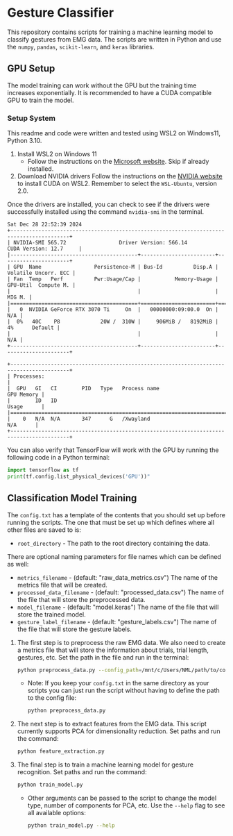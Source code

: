 # Gesture Classifier

This repository contains scripts for training a machine learning model to classify gestures from EMG data. The scripts are written in Python and use the `numpy`, `pandas`, `scikit-learn`, and `keras` libraries.


## GPU Setup

The model training can work without the GPU but the training time increases exponentially. It is recommended to have a CUDA compatible GPU to train the model.

### Setup System

This readme and code were written and tested using WSL2 on Windows11, Python 3.10.
1. Install WSL2 on Windows 11
    - Follow the instructions on the [Microsoft website](https://learn.microsoft.com/en-us/windows/wsl/install). Skip if already installed.
1. Download NVIDIA drivers
    Follow the instructions on the [NVIDIA website](https://developer.nvidia.com/cuda-downloads?target_os=Linux&target_arch=x86_64&Distribution=WSL-Ubuntu&target_version=2.0&target_type=deb_local) to install CUDA on WSL2. Remember to select the `WSL-Ubuntu`, version 2.0.

Once the drivers are installed, you can check to see if the drivers were successfully installed using the command `nvidia-smi` in the terminal. 
```
Sat Dec 28 22:52:39 2024
+-----------------------------------------------------------------------------------------+
| NVIDIA-SMI 565.72                 Driver Version: 566.14         CUDA Version: 12.7     |
|-----------------------------------------+------------------------+----------------------+
| GPU  Name                 Persistence-M | Bus-Id          Disp.A | Volatile Uncorr. ECC |
| Fan  Temp   Perf          Pwr:Usage/Cap |           Memory-Usage | GPU-Util  Compute M. |
|                                         |                        |               MIG M. |
|=========================================+========================+======================|
|   0  NVIDIA GeForce RTX 3070 Ti     On  |   00000000:09:00.0  On |                  N/A |
|  0%   40C    P8             20W /  310W |     906MiB /   8192MiB |      4%      Default |
|                                         |                        |                  N/A |
+-----------------------------------------+------------------------+----------------------+

+-----------------------------------------------------------------------------------------+
| Processes:                                                                              |
|  GPU   GI   CI        PID   Type   Process name                              GPU Memory |
|        ID   ID                                                               Usage      |
|=========================================================================================|
|    0   N/A  N/A       347      G   /Xwayland                                   N/A      |
+-----------------------------------------------------------------------------------------+
```
You can also verify that TensorFlow will work with the GPU by running the following code in a Python terminal:
```python
import tensorflow as tf
print(tf.config.list_physical_devices('GPU'))"
```

## Classification Model Training
 The `config.txt` has a template of the contents that you should set up before running the scripts. The one that must be set up which defines where all other files are saved to is:
- `root_directory` - The path to the root directory containing the data.

There are optional naming parameters for file names which can be defined as well:
- `metrics_filename` - (default: "raw_data_metrics.csv") The name of the metrics file that will be created.
- `processed_data_filename` - (default: "processed_data.csv") The name of the file that will store the preprocessed data.
- `model_filename` - (default: "model.keras") The name of the file that will store the trained model.
- `gesture_label_filename` - (default: "gesture_labels.csv") The name of the file that will store the gesture labels.

1. The first step is to preprocess the raw EMG data. We also need to create a metrics file that will store the information about trials, trial length, gestures, etc. Set the path in the file and run in the terminal:
    ```bash
    python preprocess_data.py --config_path=/mnt/c/Users/NML/path/to/config.txt
    ```
    - Note: If you keep your `config.txt` in the same directory as your scripts you can just run the script without having to define the path to the config file:
      ```bash
      python preprocess_data.py
      ```
2. The next step is to extract features from the EMG data. This script currently supports PCA for dimensionality reduction. Set paths and run the command:
    ```bash
    python feature_extraction.py
    ```
3. The final step is to train a machine learning model for gesture recognition. Set paths and run the command:
    ```bash
    python train_model.py
    ```
    - Other arguments can be passed to the script to change the model type, number of components for PCA, etc. Use the `--help` flag to see all available options:
      ```bash
      python train_model.py --help
      ```
      